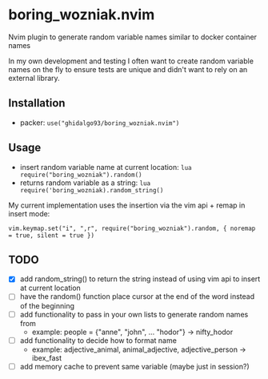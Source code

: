 # boring_wozniak.nvim

Nvim plugin to generate random variable names similar to docker container names

In my own development and testing I often want to create random variable names on the fly to ensure
tests are unique and didn't want to rely on an external library.

## Installation

- packer: `use("ghidalgo93/boring_wozniak.nvim")`

## Usage

- insert random variable name at current location: `lua require("boring_wozniak").random()`
- returns random variable as a string: `lua require('boring_wozniak).random_string()`

My current implementation uses the insertion via the vim api + remap in insert mode:

```
vim.keymap.set("i", ",r", require("boring_wozniak").random, { noremap = true, silent = true })
```

## TODO

- [x] add random_string() to return the string instead of using vim api to insert at current location
- [ ] have the random() function place cursor at the end of the word instead of the beginning
- [ ] add functionality to pass in your own lists to generate random names from
  - example: people = {"anne", "john", ... "hodor"} -> nifty_hodor
- [ ] add functionality to decide how to format name
  - example: adjective_animal, animal_adjective, adjective_person -> ibex_fast
- [ ] add memory cache to prevent same variable (maybe just in session?)
